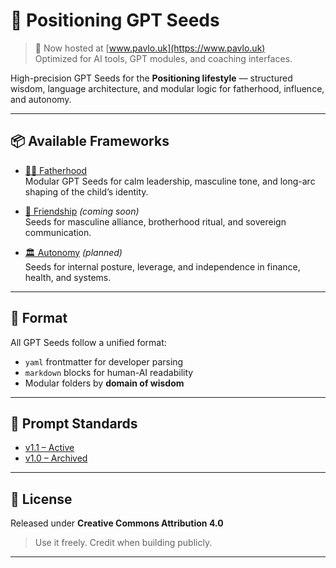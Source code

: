 # 🧠 Positioning GPT Seeds

> 📡 Now hosted at [www.pavlo.uk](https://www.pavlo.uk)  
> Optimized for AI tools, GPT modules, and coaching interfaces.

High-precision GPT Seeds for the **Positioning lifestyle** — structured wisdom, language architecture, and modular logic for fatherhood, influence, and autonomy.


---

## 📦 Available Frameworks

- [🧔‍♂️ Fatherhood](./fatherhood/)  
  Modular GPT Seeds for calm leadership, masculine tone, and long-arc shaping of the child’s identity.

- [🤝 Friendship](./friendship/) *(coming soon)*  
  Seeds for masculine alliance, brotherhood ritual, and sovereign communication.

- [🏛️ Autonomy](./autonomy/) *(planned)*  
  Seeds for internal posture, leverage, and independence in finance, health, and systems.

---

## 📐 Format

All GPT Seeds follow a unified format:
- `yaml` frontmatter for developer parsing  
- `markdown` blocks for human-AI readability  
- Modular folders by **domain of wisdom**

---

## 🧩 Prompt Standards

- [v1.1 – Active](./POSITIONING_GPT_SEED_PROMPT_v1.1.md)  
- [v1.0 – Archived](./POSITIONING_GPT_SEED_PROMPT.md)

---

## 🪪 License

Released under **Creative Commons Attribution 4.0**  
> Use it freely. Credit when building publicly.

---
